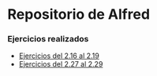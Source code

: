 # Repositorio de Alfred
### Ejercicios realizados

* [Ejercicios del 2.16 al 2.19](https://github.com/Alfred-Chillitupa/nuevorepositorio/blob/master/Ejercicios/Ejercicios_2.16-al.2.19.cpp)
* [Ejercicios del 2.27 al 2.29](https://github.com/Alfred-Chillitupa/nuevorepositorio/blob/master/Ejercicios/Ejercicios_2.27-al-2.29.cpp)

